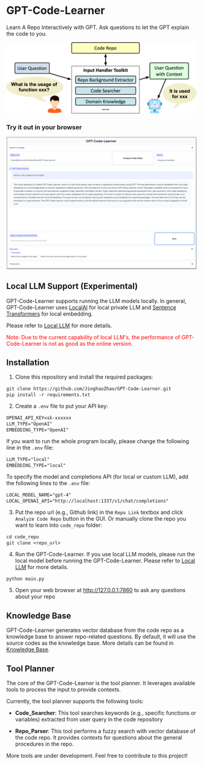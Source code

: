 # GPT-Code-Learner
Learn A Repo Interactively with GPT. Ask questions to let the GPT explain the code to you.

![GPT-Code-Learner.jpg](docs%2FGPT-Code-Learner.jpg)

### Try it out in your browser
![GUI.jpg](docs%2FGUI.jpg)


## Local LLM Support (Experimental)
GPT-Code-Learner supports running the LLM models locally. In general, GPT-Code-Learner uses [LocalAI](https://github.com/go-skynet/LocalAI) for local private LLM and [Sentence Transformers](https://huggingface.co/sentence-transformers) for local embedding.

Please refer to [Local LLM](docs/LocalLLM.md) for more details.

<span style="color:red">Note: Due to the current capability of local LLM's, the performance of GPT-Code-Learner is not as good as the online version. </span>

## Installation

1. Clone this repository and install the required packages:
```
git clone https://github.com/JinghaoZhao/GPT-Code-Learner.git
pip install -r requirements.txt
```
2. Create a `.env` file to put your API key:
```
OPENAI_API_KEY=sk-xxxxxx
LLM_TYPE="OpenAI"
EMBEDDING_TYPE="OpenAI"
```
If you want to run the whole program locally, please change the following line in the `.env` file:
```
LLM_TYPE="local"
EMBEDDING_TYPE="local"
```
To specify the model and completions API (for local or custom LLM), add the following lines to the `.env` file:
```
LOCAL_MODEL_NAME="gpt-4"
LOCAL_OPENAI_API="http://localhost:1337/v1/chat/completions"
```


3. Put the repo url (e.g., Github link) in the `Repo Link` textbox and click `Analyze Code Repo` button in the GUI. Or manually clone the repo you want to learn into `code_repo` folder:
```
cd code_repo
git clone <repo_url>
```
4. Run the GPT-Code-Learner. If you use local LLM models, please run the local model before running the GPT-Code-Learner. Please refer to [Local LLM](docs/LocalLLM.md) for more details.
```
python main.py
```

5. Open your web browser at http://127.0.0.1:7860 to ask any questions about your repo


## Knowledge Base
GPT-Code-Learner generates vector database from the code repo as a knowledge base to answer repo-related questions. By default, it will use the source codes as the knowledge base. More details can be found in [Knowledge Base](docs/KnowledgeBase.md).

## Tool Planner
The core of the GPT-Code-Learner is the tool planner. It leverages available tools to process the input to provide contexts.

Currently, the tool planner supports the following tools:

- **Code_Searcher**: This tool searches keywords (e.g., specific functions or variables) extracted from user query in the code repository

- **Repo_Parser**: This tool performs a fuzzy search with vector database of the code repo. It provides contexts for questions about the general procedures in the repo.

More tools are under development. Feel free to contribute to this project!